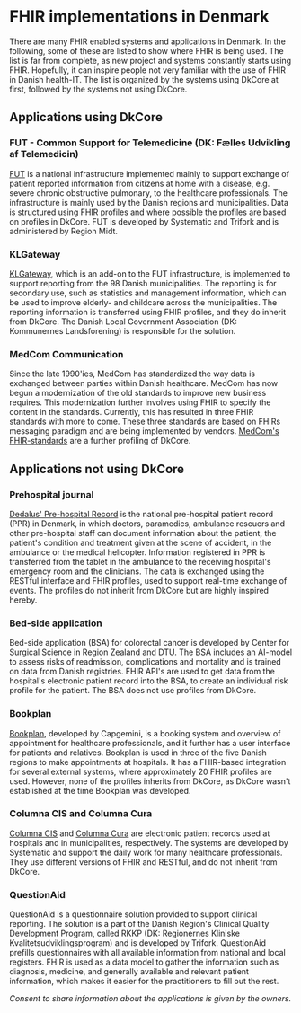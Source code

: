 # FHIR implementations in Denmark
There are many FHIR enabled systems and applications in Denmark. In the following, some of these are listed to show where FHIR is being used. The list is far from complete, as new project and systems constantly starts using FHIR. Hopefully, it can inspire people not very familiar with the use of FHIR in Danish health-IT. The list is organized by the systems using DkCore at first, followed by the systems not using DkCore. 

## Applications using DkCore
### FUT - Common Support for Telemedicine (DK: Fælles Udvikling af Telemedicin)
[FUT](https://docs.ehealth.sundhed.dk/latest/ig/index.html) is a national infrastructure implemented mainly to support exchange of patient reported information from citizens at home with a disease, e.g. severe chronic obstructive pulmonary, to the healthcare professionals. The infrastructure is mainly used by the Danish regions and municipalities. Data is structured using FHIR profiles and where possible the profiles are based on profiles in DkCore. 
FUT is developed by Systematic and Trifork and is administered by Region Midt. 

### KLGateway 
[KLGateway](https://fhir.kl.dk/gateway/index.html), which is an add-on to the FUT infrastructure, is implemented to support reporting from the 98 Danish municipalities. The reporting is for secondary use, such as statistics and management information, which can be used to improve elderly- and childcare across the municipalities. The reporting information is transferred using FHIR profiles, and they do inherit from DkCore. 
The Danish Local Government Association (DK: Kommunernes Landsforening) is responsible for the solution.

### MedCom Communication
Since the late 1990'ies, MedCom has standardized the way data is exchanged between parties within Danish healthcare. MedCom has now begun a modernization of the old standards to improve new business requires. This modernization further involves using FHIR to specify the content in the standards. Currently, this has resulted in three FHIR standards with more to come. These three standards are based on FHIRs messaging paradigm and are being implemented by vendors. [MedCom's FHIR-standards](https://medcomdk.github.io/MedComLandingPage/) are a further profiling of DkCore. 

## Applications not using DkCore
### Prehospital journal
[Dedalus' Pre-hospital Record](https://www.dedalus.com/ne/da/our-offer/products/amphi-praehospital/) is the national pre-hospital patient record (PPR) in Denmark, in which doctors, paramedics, ambulance rescuers and other pre-hospital staff can document information about the patient, the patient's condition and treatment given at the scene of accident, in the ambulance or the medical helicopter. Information registered in PPR is transferred from the tablet in the ambulance to the receiving hospital's emergency room and the clinicians. The data is exchanged using the RESTful interface and FHIR profiles, used to support real-time exchange of events. The profiles do not inherit from DkCore but are highly inspired hereby. 

### Bed-side application 
Bed-side application (BSA) for colorectal cancer is developed by Center for Surgical Science in Region Zealand and DTU. The BSA includes an AI-model to assess risks of readmission, complications and mortality and is trained on data from Danish registries. FHIR API's are used to get data from the hospital's electronic patient record into the BSA, to create an individual risk profile for the patient. The BSA does not use profiles from DkCore. 

### Bookplan
[Bookplan](https://www.capgemini.com/dk-en/services/digital-sundhed/), developed by Capgemini, is a booking system and overview of appointment for healthcare professionals, and it further has a user interface for patients and relatives. Bookplan is used in three of the five Danish regions to make appointments at hospitals. It has a FHIR-based integration for several external systems, where approximately 20 FHIR profiles are used. However, none of the profiles inherits from DkCore, as DkCore wasn't established at the time Bookplan was developed.

### Columna CIS and Columna Cura
[Columna CIS](https://systematic.com/da-dk/brancher/healthcare/hospital/columna-cis/) and [Columna Cura](https://systematic.com/da-dk/brancher/healthcare/kommune/columna-cura/) are electronic patient records used at hospitals and in municipalities, respectively. The systems are developed by Systematic and support the daily work for many healthcare professionals. They use different versions of FHIR and RESTful, and do not inherit from DkCore. 

### QuestionAid
QuestionAid is a questionnaire solution provided to support clinical reporting. The solution is a part of the Danish Region's Clinical Quality Development Program, called RKKP (DK: Regionernes Kliniske Kvalitetsudviklingsprogram) and is developed by Trifork. QuestionAid prefills questionnaires with all available information from national and local registers. FHIR is used as a data model to gather the information such as diagnosis, medicine, and generally available and relevant patient information, which makes it easier for the practitioners to fill out the rest.



*Consent to share information about the applications is given by the owners.*
